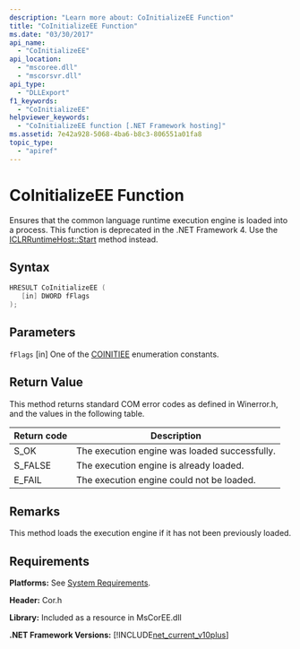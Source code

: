 ```yaml
---
description: "Learn more about: CoInitializeEE Function"
title: "CoInitializeEE Function"
ms.date: "03/30/2017"
api_name:
  - "CoInitializeEE"
api_location:
  - "mscoree.dll"
  - "mscorsvr.dll"
api_type:
  - "DLLExport"
f1_keywords:
  - "CoInitializeEE"
helpviewer_keywords:
  - "CoInitializeEE function [.NET Framework hosting]"
ms.assetid: 7e42a928-5068-4ba6-b8c3-806551a01fa8
topic_type:
  - "apiref"
---
```

# CoInitializeEE Function

Ensures that the common language runtime execution engine is loaded into a process. This function is deprecated in the .NET Framework 4. Use the [ICLRRuntimeHost::Start](iclrruntimehost-start-method.md) method instead.

## Syntax

```cpp
HRESULT CoInitializeEE (
   [in] DWORD fFlags
);
```

## Parameters

 `fFlags`
 [in] One of the [COINITIEE](../../../core/unmanaged-api/metadata/coinitiee-enumeration.md) enumeration constants.

## Return Value

 This method returns standard COM error codes as defined in Winerror.h, and the values in the following table.

|Return code|Description|
|-----------------|-----------------|
|S_OK|The execution engine was loaded successfully.|
|S_FALSE|The execution engine is already loaded.|
|E_FAIL|The execution engine could not be loaded.|

## Remarks

 This method loads the execution engine if it has not been previously loaded.

## Requirements

 **Platforms:** See [System Requirements](../../get-started/system-requirements.md).

 **Header:** Cor.h

 **Library:** Included as a resource in MsCorEE.dll

 **.NET Framework Versions:** [!INCLUDE[net_current_v10plus](../../../../includes/net-current-v10plus-md.md)]
